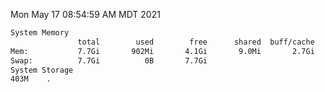 Mon May 17 08:54:59 AM MDT 2021
```bash
System Memory
               total        used        free      shared  buff/cache   available
Mem:           7.7Gi       902Mi       4.1Gi       9.0Mi       2.7Gi       6.5Gi
Swap:          7.7Gi          0B       7.7Gi
System Storage
403M	.
```
